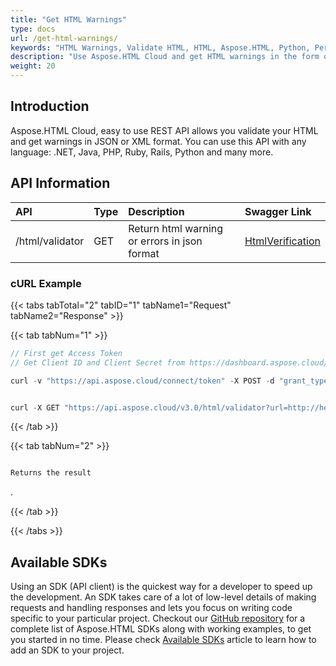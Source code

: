 ```yaml
---
title: "Get HTML Warnings"
type: docs
url: /get-html-warnings/
keywords: "HTML Warnings, Validate HTML, HTML, Aspose.HTML, Python, Perl, Android, Java, .NET,C#, Swift, Go"
description: "Use Aspose.HTML Cloud and get HTML warnings in the form of JSON or XML format. Fixing the HTML warnings helps in loading fast which plays a key role in improving site ranking."
weight: 20
---
```


## **Introduction**
Aspose.HTML Cloud, easy to use REST API allows you validate your HTML and get warnings in JSON or XML format. You can use this API with any language: .NET, Java, PHP, Ruby, Rails, Python and many more.
## **API Information**

|**API**|**Type**|**Description**|**Swagger Link**|
| :- | :- | :- | :- |
|/html/validator|GET|Return html warning or errors in json format|[HtmlVerification](https://apireference.aspose.cloud/html/#/SEO/HtmlVerification)|
### **cURL Example**
{{< tabs tabTotal="2" tabID="1" tabName1="Request" tabName2="Response" >}}

{{< tab tabNum="1" >}}

```java
// First get Access Token
// Get Client ID and Client Secret from https://dashboard.aspose.cloud/

curl -v "https://api.aspose.cloud/connect/token" -X POST -d "grant_type=client_credentials&client_id=XXXXX&client_secret=XXXXX" -H "Content-Type: application/x-www-form-urlencoded" -H "Accept: application/json"

```

```java

curl -X GET "https://api.aspose.cloud/v3.0/html/validator?url=http://help.websiteos.com/websiteos/example_of_a_simple_html_page.htm&format=json" -H "accept: application/json" -H "x-aspose-client: Containerize.Swagger"  -H "Authorization: Bearer [access token]"

```

{{< /tab >}}

{{< tab tabNum="2" >}}

```java

Returns the result

```

.

{{< /tab >}}

{{< /tabs >}}
## **Available SDKs**
Using an SDK (API client) is the quickest way for a developer to speed up the development. An SDK takes care of a lot of low-level details of making requests and handling responses and lets you focus on writing code specific to your particular project. Checkout our [GitHub repository](https://github.com/aspose-html-cloud) for a complete list of Aspose.HTML SDKs along with working examples, to get you started in no time. Please check [Available SDKs](/html/available-sdks/) article to learn how to add an SDK to your project.
